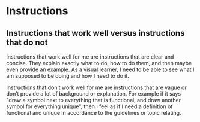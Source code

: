 # Instructions
## Instructions that work well versus instructions that do not
Instructions that work well for me are instructions that are clear and concise. They explain exactly what to do, how to do them, and then maybe even provide an example. As a visual learner, I need to be able to see what I am supposed to  be doing and  how I need to do it.

Instructions that don’t work well for me are instructions that are vague or don’t provide a lot of background or explanation. For example if it says "draw a symbol next to everything that is functional, and draw another symbol for everything unique", then I feel as if I need a definition of functional and unique in accordance to the guidelines or topic relating. 
